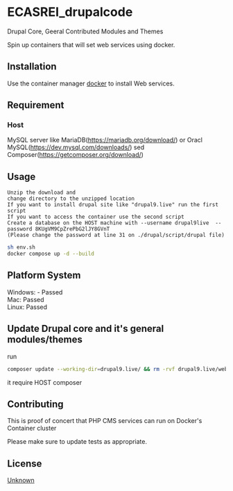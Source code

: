 # ECASREI_drupalcode
Drupal Core, Geeral Contributed Modules and Themes

Spin up containers that will set web services using docker.

## Installation

Use the container manager [docker](https://www.docker.com/products/docker-desktop) to install Web services.

## Requirement
### Host 
MySQL server like MariaDB(https://mariadb.org/download/) or Oracl MySQL(https://dev.mysql.com/downloads/)
sed
Composer(https://getcomposer.org/download/)

## Usage

```docker
Unzip the download and
change directory to the unzipped location
If you want to install drupal site like "drupal9.live" run the first script
If you want to access the container use the second script
Create a database on the HOST machine with --username drupal9live  --password 8KUgVM9CpZrePbG2lJY8GVnT
(Please change the password at line 31 on ./drupal/script/drupal file)

```
```bash
sh env.sh
docker compose up -d --build  
```

## Platform System
Windows: - Passed   
Mac: Passed   
Linux: Passed   

## Update Drupal core and it's general modules/themes
run
```bash
composer update --working-dir=drupal9.live/ && rm -rvf drupal9.live/web drupal/vendor drupal9.live/drush drupal9.live/.*
```

it require HOST composer

## Contributing
This is proof of concert that PHP CMS services can run on Docker's Container cluster

Please make sure to update tests as appropriate.

## License
[Unknown](https://)
